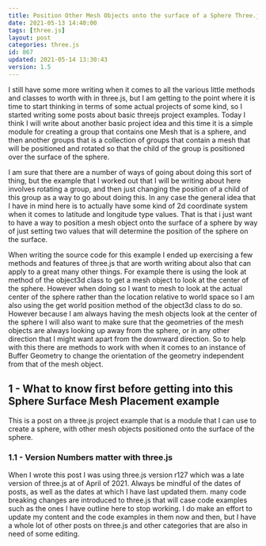 ```yaml
---
title: Position Other Mesh Objects onto the surface of a Sphere Three.js example
date: 2021-05-13 14:40:00
tags: [three.js]
layout: post
categories: three.js
id: 867
updated: 2021-05-14 13:30:43
version: 1.5
---
```


I still have some more writing when it comes to all the various little methods and classes to worth with in three.js, but I am getting to the point where it is time to start thinking in terms of some actual projects of some kind, so I started  writing some posts about basic threejs project examples. Today I think I will write about another basic project idea and this time it is a simple module for creating a group that contains one Mesh that is a sphere, and then another groups that is a collection of groups that contain a mesh that will be positioned and rotated so that the child of the group is positioned over the surface of the sphere.

I am sure that there are a number of ways of going about doing this sort of thing, but the example that I worked out that I will be writing about here involves rotating a group, and then just changing the position of a child of this group as a way to go about doing this. In any case the general idea that I have in mind here is to actually have some kind of 2d coordinate system when it comes to latitude and longitude type values. That is that i just want to have a way to position a mesh object onto the surface of a sphere by way of just setting two values that will determine the position of the sphere on the surface.

When writing the source code for this example I ended up exercising a few methods and features of three.js that are worth writing about also that can apply to a great many other things. For example there is using the look at method of the object3d class to get a mesh object to look at the center of the sphere. However when doing so I want to mesh to look at the actual center of the sphere rather than the location relative to world space so I am also using the get world position method of the object3d class to do so. However because I am always having the mesh objects look at the center of the sphere I will also want to make sure that the geometries of the mesh objects are always looking up away from the sphere, or in any other direction that I might want apart from the downward direction. So to help with this there are methods to work with when it comes to an instance of Buffer Geometry to change the orientation of the geometry independent from that of the mesh object.

<!-- more -->

## 1 - What to know first before getting into this Sphere Surface Mesh Placement example

This is a post on a three.js project example that is a module that I can use to create a sphere, with other mesh objects positioned onto the surface of the sphere.

### 1.1 - Version Numbers matter with three.js

When I wrote this post I was using three.js version r127 which was a late version of three.js at of April of 2021. Always be mindful of the dates of posts, as well as the dates at which I have last updated them. many code breaking changes are introduced to three.js that will case code examples such as the ones I have outline here to stop working. I do make an effort to update my content and the code examples in them now and then, but I have a whole lot of other posts on three.js and other categories that are also in need of some editing.


